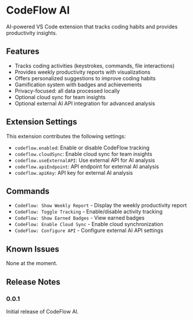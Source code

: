 # CodeFlow AI

AI-powered VS Code extension that tracks coding habits and provides productivity insights.

## Features

- Tracks coding activities (keystrokes, commands, file interactions)
- Provides weekly productivity reports with visualizations
- Offers personalized suggestions to improve coding habits
- Gamification system with badges and achievements
- Privacy-focused: all data processed locally
- Optional cloud sync for team insights
- Optional external AI API integration for advanced analysis

## Extension Settings

This extension contributes the following settings:

* `codeflow.enabled`: Enable or disable CodeFlow tracking
* `codeflow.cloudSync`: Enable cloud sync for team insights
* `codeflow.useExternalAPI`: Use external API for AI analysis
* `codeflow.apiEndpoint`: API endpoint for external AI analysis
* `codeflow.apiKey`: API key for external AI analysis

## Commands

* `CodeFlow: Show Weekly Report` - Display the weekly productivity report
* `CodeFlow: Toggle Tracking` - Enable/disable activity tracking
* `CodeFlow: Show Earned Badges` - View earned badges
* `CodeFlow: Enable Cloud Sync` - Enable cloud synchronization
* `CodeFlow: Configure API` - Configure external AI API settings

## Known Issues

None at the moment.

## Release Notes

### 0.0.1

Initial release of CodeFlow AI.
